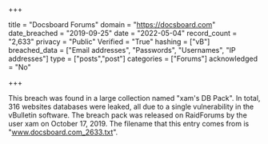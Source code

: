 +++

title = "Docsboard Forums"
domain = "https://docsboard.com"
date_breached = "2019-09-25"
date = "2022-05-04"
record_count = "2,633"
privacy = "Public"
Verified = "True"
hashing = ["vB"]
breached_data = ["Email addresses", "Passwords", "Usernames", "IP addresses"]
type = ["posts","post"]
categories = ["Forums"]
acknowledged = "No"


+++


This breach was found in a large collection named "xam's DB Pack". In total, 316 websites databases were leaked, all due to a single vulnerability in the vBulletin software. The breach pack was released on RaidForums by the user xam on October 17, 2019. The filename that this entry comes from is "www.docsboard.com_2633.txt".


